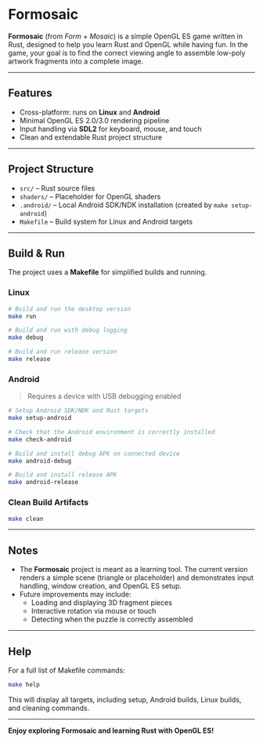 # Formosaic

**Formosaic** (from *Form + Mosaic*) is a simple OpenGL ES game written in Rust, designed to help you learn Rust and OpenGL while having fun. In the game, your goal is to find the correct viewing angle to assemble low-poly artwork fragments into a complete image.

---

## Features

- Cross-platform: runs on **Linux** and **Android**
- Minimal OpenGL ES 2.0/3.0 rendering pipeline
- Input handling via **SDL2** for keyboard, mouse, and touch
- Clean and extendable Rust project structure

---

## Project Structure

- `src/` – Rust source files
- `shaders/` – Placeholder for OpenGL shaders
- `.android/` – Local Android SDK/NDK installation (created by `make setup-android`)
- `Makefile` – Build system for Linux and Android targets

---

## Build & Run

The project uses a **Makefile** for simplified builds and running.

### Linux

```bash
# Build and run the desktop version
make run

# Build and run with debug logging
make debug

# Build and run release version
make release
```

### Android

> Requires a device with USB debugging enabled

```bash
# Setup Android SDK/NDK and Rust targets
make setup-android

# Check that the Android environment is correctly installed
make check-android

# Build and install debug APK on connected device
make android-debug

# Build and install release APK
make android-release
```

### Clean Build Artifacts

```bash
make clean
```

---

## Notes

- The **Formosaic** project is meant as a learning tool. The current version renders a simple scene (triangle or placeholder) and demonstrates input handling, window creation, and OpenGL ES setup.
- Future improvements may include:
  - Loading and displaying 3D fragment pieces
  - Interactive rotation via mouse or touch
  - Detecting when the puzzle is correctly assembled

---

## Help

For a full list of Makefile commands:

```bash
make help
```

This will display all targets, including setup, Android builds, Linux builds, and cleaning commands.

---

**Enjoy exploring Formosaic and learning Rust with OpenGL ES!**

